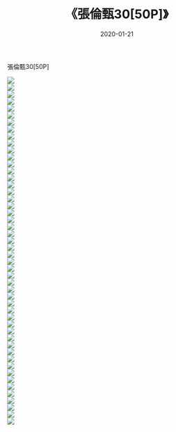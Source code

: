 ﻿---
layout: post
title:  《張倫甄30[50P]》
date:   2020-01-21
img: http://pic.660000.xyz/1:down/唯美/2020/張倫甄30[50P]/000.jpg
categories: [美女, 清纯, 唯美]
---

張倫甄30[50P]

  ![](http://pic.660000.xyz/1:down/唯美/2020/張倫甄30[50P]/001.jpg) <br> ![](http://pic.660000.xyz/1:down/唯美/2020/張倫甄30[50P]/002.jpg) <br> ![](http://pic.660000.xyz/1:down/唯美/2020/張倫甄30[50P]/003.jpg) <br> ![](http://pic.660000.xyz/1:down/唯美/2020/張倫甄30[50P]/004.jpg) <br> ![](http://pic.660000.xyz/1:down/唯美/2020/張倫甄30[50P]/005.jpg) <br> ![](http://pic.660000.xyz/1:down/唯美/2020/張倫甄30[50P]/006.jpg) <br> ![](http://pic.660000.xyz/1:down/唯美/2020/張倫甄30[50P]/007.jpg) <br> ![](http://pic.660000.xyz/1:down/唯美/2020/張倫甄30[50P]/008.jpg) <br> ![](http://pic.660000.xyz/1:down/唯美/2020/張倫甄30[50P]/009.jpg) <br> ![](http://pic.660000.xyz/1:down/唯美/2020/張倫甄30[50P]/010.jpg) <br> ![](http://pic.660000.xyz/1:down/唯美/2020/張倫甄30[50P]/011.jpg) <br> ![](http://pic.660000.xyz/1:down/唯美/2020/張倫甄30[50P]/012.jpg) <br> ![](http://pic.660000.xyz/1:down/唯美/2020/張倫甄30[50P]/013.jpg) <br> ![](http://pic.660000.xyz/1:down/唯美/2020/張倫甄30[50P]/014.jpg) <br> ![](http://pic.660000.xyz/1:down/唯美/2020/張倫甄30[50P]/015.jpg) <br> ![](http://pic.660000.xyz/1:down/唯美/2020/張倫甄30[50P]/016.jpg) <br> ![](http://pic.660000.xyz/1:down/唯美/2020/張倫甄30[50P]/017.jpg) <br> ![](http://pic.660000.xyz/1:down/唯美/2020/張倫甄30[50P]/018.jpg) <br> ![](http://pic.660000.xyz/1:down/唯美/2020/張倫甄30[50P]/019.jpg) <br> ![](http://pic.660000.xyz/1:down/唯美/2020/張倫甄30[50P]/020.jpg) <br> ![](http://pic.660000.xyz/1:down/唯美/2020/張倫甄30[50P]/021.jpg) <br> ![](http://pic.660000.xyz/1:down/唯美/2020/張倫甄30[50P]/022.jpg) <br> ![](http://pic.660000.xyz/1:down/唯美/2020/張倫甄30[50P]/023.jpg) <br> ![](http://pic.660000.xyz/1:down/唯美/2020/張倫甄30[50P]/024.jpg) <br> ![](http://pic.660000.xyz/1:down/唯美/2020/張倫甄30[50P]/025.jpg) <br> ![](http://pic.660000.xyz/1:down/唯美/2020/張倫甄30[50P]/026.jpg) <br> ![](http://pic.660000.xyz/1:down/唯美/2020/張倫甄30[50P]/027.jpg) <br> ![](http://pic.660000.xyz/1:down/唯美/2020/張倫甄30[50P]/028.jpg) <br> ![](http://pic.660000.xyz/1:down/唯美/2020/張倫甄30[50P]/029.jpg) <br> ![](http://pic.660000.xyz/1:down/唯美/2020/張倫甄30[50P]/030.jpg) <br> ![](http://pic.660000.xyz/1:down/唯美/2020/張倫甄30[50P]/031.jpg) <br> ![](http://pic.660000.xyz/1:down/唯美/2020/張倫甄30[50P]/032.jpg) <br> ![](http://pic.660000.xyz/1:down/唯美/2020/張倫甄30[50P]/033.jpg) <br> ![](http://pic.660000.xyz/1:down/唯美/2020/張倫甄30[50P]/034.jpg) <br> ![](http://pic.660000.xyz/1:down/唯美/2020/張倫甄30[50P]/035.jpg) <br> ![](http://pic.660000.xyz/1:down/唯美/2020/張倫甄30[50P]/036.jpg) <br> ![](http://pic.660000.xyz/1:down/唯美/2020/張倫甄30[50P]/037.jpg) <br> ![](http://pic.660000.xyz/1:down/唯美/2020/張倫甄30[50P]/038.jpg) <br> ![](http://pic.660000.xyz/1:down/唯美/2020/張倫甄30[50P]/039.jpg) <br> ![](http://pic.660000.xyz/1:down/唯美/2020/張倫甄30[50P]/040.jpg) <br> ![](http://pic.660000.xyz/1:down/唯美/2020/張倫甄30[50P]/041.jpg) <br> ![](http://pic.660000.xyz/1:down/唯美/2020/張倫甄30[50P]/042.jpg) <br> ![](http://pic.660000.xyz/1:down/唯美/2020/張倫甄30[50P]/043.jpg) <br> ![](http://pic.660000.xyz/1:down/唯美/2020/張倫甄30[50P]/044.jpg) <br> ![](http://pic.660000.xyz/1:down/唯美/2020/張倫甄30[50P]/045.jpg) <br> ![](http://pic.660000.xyz/1:down/唯美/2020/張倫甄30[50P]/046.jpg) <br> ![](http://pic.660000.xyz/1:down/唯美/2020/張倫甄30[50P]/047.jpg) <br> ![](http://pic.660000.xyz/1:down/唯美/2020/張倫甄30[50P]/048.jpg) <br> ![](http://pic.660000.xyz/1:down/唯美/2020/張倫甄30[50P]/049.jpg) <br> ![](http://pic.660000.xyz/1:down/唯美/2020/張倫甄30[50P]/050.jpg) <br>